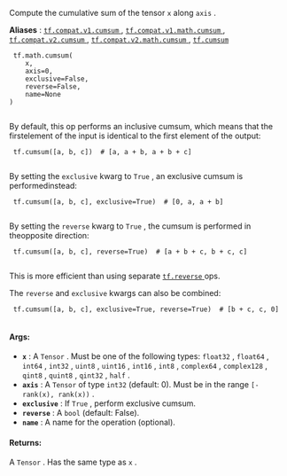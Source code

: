 Compute the cumulative sum of the tensor  `x`  along  `axis` .

**Aliases** : [ `tf.compat.v1.cumsum` ](/api_docs/python/tf/math/cumsum), [ `tf.compat.v1.math.cumsum` ](/api_docs/python/tf/math/cumsum), [ `tf.compat.v2.cumsum` ](/api_docs/python/tf/math/cumsum), [ `tf.compat.v2.math.cumsum` ](/api_docs/python/tf/math/cumsum), [ `tf.cumsum` ](/api_docs/python/tf/math/cumsum)

```
 tf.math.cumsum(
    x,
    axis=0,
    exclusive=False,
    reverse=False,
    name=None
)
 
```

By default, this op performs an inclusive cumsum, which means that the firstelement of the input is identical to the first element of the output:

```
 tf.cumsum([a, b, c])  # [a, a + b, a + b + c]
 
```

By setting the  `exclusive`  kwarg to  `True` , an exclusive cumsum is performedinstead:

```
 tf.cumsum([a, b, c], exclusive=True)  # [0, a, a + b]
 
```

By setting the  `reverse`  kwarg to  `True` , the cumsum is performed in theopposite direction:

```
 tf.cumsum([a, b, c], reverse=True)  # [a + b + c, b + c, c]
 
```

This is more efficient than using separate [ `tf.reverse` ](https://tensorflow.google.cn/api_docs/python/tf/reverse) ops.

The  `reverse`  and  `exclusive`  kwargs can also be combined:

```
 tf.cumsum([a, b, c], exclusive=True, reverse=True)  # [b + c, c, 0]
 
```

#### Args:
- **`x`** : A  `Tensor` . Must be one of the following types:  `float32` ,  `float64` , `int64` ,  `int32` ,  `uint8` ,  `uint16` ,  `int16` ,  `int8` ,  `complex64` , `complex128` ,  `qint8` ,  `quint8` ,  `qint32` ,  `half` .
- **`axis`** : A  `Tensor`  of type  `int32`  (default: 0). Must be in the range `[-rank(x), rank(x))` .
- **`exclusive`** : If  `True` , perform exclusive cumsum.
- **`reverse`** : A  `bool`  (default: False).
- **`name`** : A name for the operation (optional).


#### Returns:
A  `Tensor` . Has the same type as  `x` .

